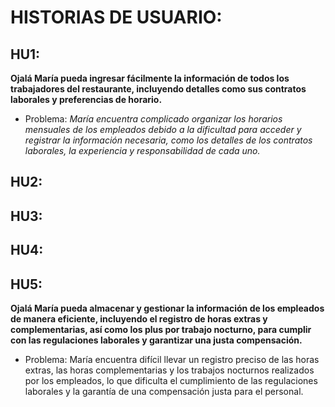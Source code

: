 # HISTORIAS DE USUARIO:

## HU1:
**Ojalá María pueda ingresar fácilmente la información de todos los trabajadores del restaurante, incluyendo detalles como sus contratos laborales y preferencias de horario.**
   - Problema:
*María encuentra complicado organizar los horarios mensuales de los empleados debido a la dificultad para acceder y registrar la información necesaria, como los detalles de los contratos laborales, la experiencia y responsabilidad de cada uno.*

## HU2:

## HU3:

## HU4:

## HU5:
**Ojalá María pueda almacenar y gestionar la información de los empleados de manera eficiente, incluyendo el registro de horas extras y complementarias, así como los plus por trabajo nocturno, para cumplir con las regulaciones laborales y garantizar una justa compensación.**
   - Problema:
     María encuentra difícil llevar un registro preciso de las horas extras, las horas complementarias y los trabajos nocturnos realizados por los empleados, lo que dificulta el cumplimiento de las regulaciones laborales y la garantía de una compensación justa para el personal.

